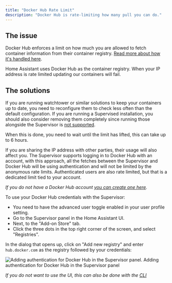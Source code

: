```yaml
---
title: "Docker Hub Rate Limit"
description: "Docker Hub is rate-limiting how many pull you can do."
---
```


## The issue

Docker Hub enforces a limit on how much you are allowed to fetch container information from their container registry. [Read more about how it's handled here][docker-rate-limit].

Home Assistant uses Docker Hub as the container registry. When your IP address is rate limited updating our containers will fail.

## The solutions

If you are running watchtower or similar solutions to keep your containers up to date, you need to reconfigure them to check less often than the default configuration. If you are running a Supervised installation, you should also consider removing them completely since running those alongside the Supervisor is [not supported][unsupported-container].

When this is done, you need to wait until the limit has lifted, this can take up to 6 hours.

If you are sharing the IP address with other parties, their usage will also affect you. The Supervisor supports logging in to Docker Hub with an account, with this approach, all the fetches between the Supervisor and Docker Hub will be using authentication and will not be limited by the anonymous rate limits. Authenticated users are also rate limited, but that is a dedicated limit tied to your account.

_If you do not have a Docker Hub account [you can create one here][dockerhub-signup]._

To use your Docker Hub credentials with the Supervisor:

- You need to have the advanced user toggle enabled in your user profile setting.
- Go to the Supervisor panel in the Home Assistant UI.
- Next, to the "Add-on Store" tab.
- Click the three dots in the top right corner of the screen, and select "Registries".

In the dialog that opens up, click on "Add new registry" and enter `hub.docker.com` as the registry followed by your credentials:

<p class='img'>
<img src='/images/screenshots/supervisor_registry_dockerhub.png' alt='Adding authentication for Docker Hub in the Supervisor panel.'>
Adding authentication for Docker Hub in the Supervisor panel
</p>

_If you do not want to use the UI, this can also be done with the [CLI]_

[docker-rate-limit]: https://docs.docker.com/docker-hub/download-rate-limit/
[dockerhub-signup]: https://hub.docker.com/signup
[unsupported-container]: /more-info/unsupported/container.markdown
[CLI]: https://github.com/home-assistant/cli
